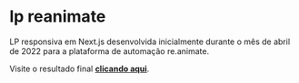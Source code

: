 # lp reanimate 

LP responsiva em Next.js desenvolvida inicialmente durante o mês de abril de 2022 para a plataforma de automação re.animate.

Visite o resultado final **[clicando aqui](https://reanimate-dev-gh.vercel.app/)**.

